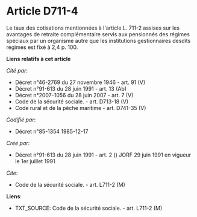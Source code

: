 # Article D711-4

Le taux des cotisations mentionnées à l'article L. 711-2 assises sur les avantages de retraite complémentaire servis aux
pensionnés des régimes spéciaux par un organisme autre que les institutions gestionnaires desdits régimes est fixé à 2,4 p.
100.

**Liens relatifs à cet article**

_Cité par_:

  - Décret n°46-2769 du 27 novembre 1946 - art. 91 (V)
  - Décret n°91-613 du 28 juin 1991 - art. 13 (Ab)
  - Décret n°2007-1056 du 28 juin 2007 - art. 7 (V)
  - Code de la sécurité sociale. - art. D713-18 (V)
  - Code rural et de la pêche maritime - art. D741-35 (V)

_Codifié par_:

  - Décret n°85-1354 1985-12-17

_Créé par_:

  - Décret n°91-613 du 28 juin 1991 - art. 2 () JORF 29 juin 1991 en vigueur le 1er juillet 1991

_Cite_:

  - Code de la sécurité sociale. - art. L711-2 (M)

**Liens**:

  - TXT_SOURCE: Code de la sécurité sociale. - art. L711-2 (M)
